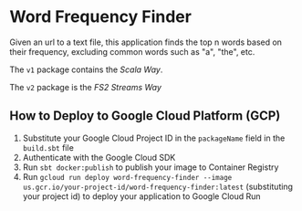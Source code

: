 # Word Frequency Finder

Given an url to a text file, this application finds the top n words based on their frequency, excluding common words such as "a", "the", etc.

The `v1` package contains the _Scala Way_. 

The `v2` package is the _FS2 Streams Way_

## How to Deploy to Google Cloud Platform (GCP)

1. Substitute your Google Cloud Project ID in the `packageName` field in the `build.sbt` file
2. Authenticate with the Google Cloud SDK
3. Run `sbt docker:publish` to publish your image to Container Registry
4. Run `gcloud run deploy word-frequency-finder --image us.gcr.io/your-project-id/word-frequency-finder:latest` (substituting your project id) to deploy your application to Google Cloud Run